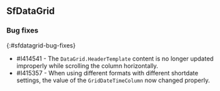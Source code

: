 ## SfDataGrid

### Bug fixes
{:#sfdatagrid-bug-fixes}

* \#I414541 - The `DataGrid.HeaderTemplate` content is no longer updated improperly while scrolling the column horizontally.
* \#I415357 - When using different formats with different shortdate settings, the value of the `GridDateTimeColumn` now changed properly.